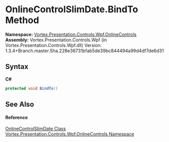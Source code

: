 # OnlineControlSlimDate.BindTo Method 
 

**Namespace:**&nbsp;<a href="N_Vortex_Presentation_Controls_Wpf_OnlineControls.md">Vortex.Presentation.Controls.Wpf.OnlineControls</a><br />**Assembly:**&nbsp;Vortex.Presentation.Controls.Wpf (in Vortex.Presentation.Controls.Wpf.dll) Version: 1.3.4+Branch.master.Sha.228e36731bfab5de39bc844494a99d4df7de6d31

## Syntax

**C#**<br />
``` C#
protected void BindTo()
```


## See Also


#### Reference
<a href="T_Vortex_Presentation_Controls_Wpf_OnlineControls_OnlineControlSlimDate.md">OnlineControlSlimDate Class</a><br /><a href="N_Vortex_Presentation_Controls_Wpf_OnlineControls.md">Vortex.Presentation.Controls.Wpf.OnlineControls Namespace</a><br />